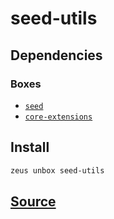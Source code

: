
seed-utils
====================







## Dependencies
### Boxes
* [`seed`](seed.md)
* [`core-extensions`](core-extensions.md)




## Install
```bash
zeus unbox seed-utils
```












## [Source](https://github.com/liquidapps-io/zeus-sdk/tree/master/boxes/groups/seeds/seed-utils)